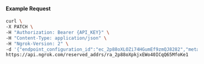 <!-- Code generated for API Clients. DO NOT EDIT. -->

#### Example Request

```bash
curl \
-X PATCH \
-H "Authorization: Bearer {API_KEY}" \
-H "Content-Type: application/json" \
-H "Ngrok-Version: 2" \
-d '{"endpoint_configuration_id":"ec_2p88oXLOZi74HGumEf9zmQJ8282","metadata":"{\"proto\": \"ssh\"}"}' \
https://api.ngrok.com/reserved_addrs/ra_2p88oXpkjxEWo40ICqQ65MfoKe1
```
